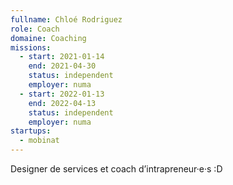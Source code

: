 ```yaml
---
fullname: Chloé Rodriguez
role: Coach
domaine: Coaching
missions:
  - start: 2021-01-14
    end: 2021-04-30
    status: independent
    employer: numa
  - start: 2022-01-13
    end: 2022-04-13
    status: independent
    employer: numa
startups:
  - mobinat
---
```

Designer de services et coach d’intrapreneur·e·s :D